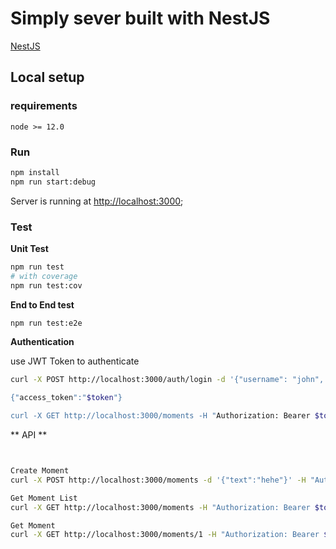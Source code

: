 # Simply sever built with NestJS

[NestJS](https://nestjs.com/)

## Local setup

### requirements
`node >= 12.0`

### Run

```bash
npm install
npm run start:debug
```

Server is running at [http://localhost:3000](http://localhost:3000);

### Test

**Unit Test**

```bash
npm run test
# with coverage
npm run test:cov
```

**End to End test**

```bash
npm run test:e2e
```

**Authentication**

use JWT Token to authenticate

```bash
curl -X POST http://localhost:3000/auth/login -d '{"username": "john", "password": "changeme"}' -H "Content-Type: application/json

{"access_token":"$token"}

curl -X GET http://localhost:3000/moments -H "Authorization: Bearer $token"

```


** API **


```bash


Create Moment
curl -X POST http://localhost:3000/moments -d '{"text":"hehe"}' -H "Authorization: Bearer $token" -H "Content-Type: application/json"

Get Moment List
curl -X GET http://localhost:3000/moments -H "Authorization: Bearer $token"

Get Moment
curl -X GET http://localhost:3000/moments/1 -H "Authorization: Bearer $token"


```